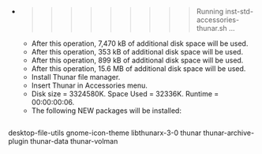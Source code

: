 * >>>>>>>>> Running inst-std-accessories-thunar.sh ...
  * After this operation, 7,470 kB of additional disk space will be used.
  * After this operation, 353 kB of additional disk space will be used.
  * After this operation, 899 kB of additional disk space will be used.
  * After this operation, 15.6 MB of additional disk space will be used.
  * Install Thunar file manager.
  * Insert Thunar in Accessories menu.
  * Disk size = 3324580K. Space Used = 32336K. Runtime = 00:00:00:06.
  * The following NEW packages will be installed:
  ```bash
desktop-file-utils gnome-icon-theme libthunarx-3-0 thunar thunar-archive-plugin
thunar-data thunar-volman
  ```
